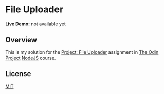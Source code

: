 # File Uploader

**Live Demo:** not available yet

## Overview

This is my solution for the [Project: File Uploader](https://www.theodinproject.com/lessons/nodejs-file-uploader) assignment in [The Odin Project](https://www.theodinproject.com) [NodeJS](https://www.theodinproject.com/paths/full-stack-javascript/courses/nodejs) course.

## License

[MIT](https://opensource.org/license/MIT)

